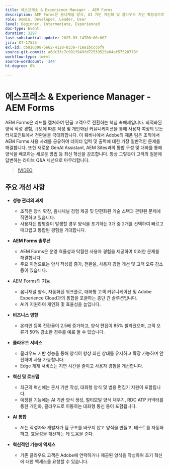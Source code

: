 ```yaml
---
title: 에스프레소 & Experience Manager - AEM Forms
description: AEM Forms은 옴니채널 양식, AI 기반 개인화 및 클라우드 기반 확장성으로 성능을 향상시켜 2.5배의 전환, 85% 빠른 편집, 50% 적은 오류 수를 제공합니다.
role: Admin, Developer, Leader, User
level: Beginner, Intermediate, Experienced
doc-type: Event
duration: 3297
last-substantial-update: 2025-03-14T00:00:00Z
jira: KT-17535
exl-id: cb810398-5e62-4128-8338-71ea1bccc6f9
source-git-commit: a6dc33c7c991f949fd72539525e64af57520778f
workflow-type: tm+mt
source-wordcount: '344'
ht-degree: 0%

---
```


# 에스프레소 &amp; Experience Manager - AEM Forms

AEM Forms은 리드를 캡처하여 단골 고객으로 전환하는 핵심 촉매제입니다. 최적화된 양식 작성 경험, 규모에 따른 작성 및 개인화된 커뮤니케이션을 통해 사용자 여정의 모든 터치포인트에서 전환율을 극대화합니다. 이 웨비나에서 Adobe의 제품 팀은 조직에서 AEM Forms 사용 사례를 공유하여 데이터 입력 및 출력에 대한 가장 일반적인 문제를 해결합니다. 또한 새로운 GenAI Assistant, AEM Sites과의 통합 구성 및 대화를 통해 양식을 배포하는 새로운 방법 등 최신 혁신을 강조합니다. 항상 그렇듯이 고객의 질문에 답변하는 라이브 Q&amp;A 세션으로 마무리합니다.

>[!VIDEO](https://video.tv.adobe.com/v/3451636/?learn=on&enablevpops)

## 주요 개선 사항


* **성능 관리의 과제**

   * 조직은 양식 확장, 옴니채널 경험 제공 및 단편화된 기술 스택과 관련된 문제에 직면하고 있습니다.
   * 사용자는 합병증이 발생할 경우 양식을 포기하는 3개 중 2개를 선택하여 빠르고 매끄럽고 통합된 경험을 기대합니다.

* **AEM Forms 솔루션**

   * AEM Forms은 운영 효율성과 탁월한 사용자 경험을 제공하여 이러한 문제를 해결합니다.
   * 주요 이점으로는 양식 작성률 증가, 전환율, 사용자 경험 개선 및 고객 오류 감소 등이 있습니다.

* AEM Forms의 **기능**

   * 옴니채널 양식, 자동화된 워크플로, 대화형 고객 커뮤니케이션 및 Adobe Experience Cloud과의 통합을 포괄하는 종단 간 솔루션입니다.
   * AI가 지원하여 개인화 및 효율성을 높입니다.

* **비즈니스 영향**

   * 온라인 등록 전환율이 2.5배 증가하고, 양식 편집이 85% 빨라졌으며, 고객 오류가 50% 감소한 경우를 예로 들 수 있습니다.

* **클라우드 서비스**

   * 클라우드 기반 성능을 통해 양식이 항상 최신 상태를 유지하고 확장 가능하며 안전하며 사용 가능합니다.
   * Edge 게재 서비스는 지연 시간을 줄이고 사용자 경험을 개선합니다.

* **혁신 및 로드맵**

   * 최근의 혁신에는 문서 기반 작성, 대화형 양식 및 범용 편집기 지원이 포함됩니다.
   * 예정된 기능에는 AI 기반 양식 생성, 멀티모달 양식 채우기, RDC ATP 커넥터를 통한 개인화, 클라우드로 이동하는 대화형 통신 등이 포함됩니다.

* **AI 통합**

   * AI는 작성자와 개발자가 팀 구조를 바꾸지 않고 양식을 만들고, 테스트를 자동화하고, 효율성을 개선하는 데 도움을 준다.

* **혁신적인 기능에 액세스**

   * 기존 클라우드 고객은 Adobe에 연락하거나 제공된 양식을 작성하여 초기 혁신에 대한 액세스를 요청할 수 있습니다.
